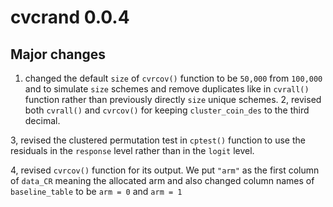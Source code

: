 # cvcrand 0.0.4

## Major changes

1. changed the default `size` of `cvrcov()` function to be `50,000` from `100,000` and to simulate `size` schemes and remove duplicates like in `cvrall()` function rather than previously directly `size` unique schemes. 
2, revised both `cvrall()` and `cvrcov()` for keeping `cluster_coin_des` to the third decimal. 

3, revised the clustered permutation test in `cptest()` function to use the residuals in the `response` level rather than in the `logit` level. 

4, revised `cvrcov()` function for its output. We put `"arm"` as the first column of `data_CR` meaning the allocated arm and also changed column names of `baseline_table` to be `arm = 0` and `arm = 1`
